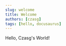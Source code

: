 ```yaml
---
slug: welcome
title: Welcome
authors: [czasg]
tags: [hello, docusaurus]
---
```


Hello, Czasg's World!
